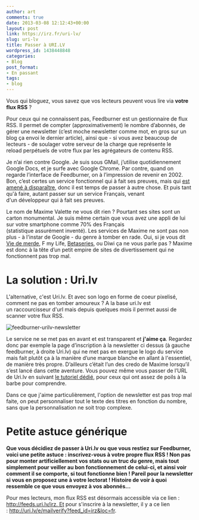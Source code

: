 ```yaml
---
author: art
comments: true
date: 2013-03-08 12:12:43+00:00
layout: post
link: https://irz.fr/uri-lv/
slug: uri-lv
title: Passer à URI.LV
wordpress_id: 1438448848
categories:
- Blog
post_format:
- En passant
tags:
- blog
---
```


Vous qui bloguez, vous savez que vos lecteurs peuvent vous lire via **votre flux RSS** ?

Pour ceux qui ne connaissent pas, Feedburner est un gestionnaire de flux RSS. Il permet de compter (approximativement) le nombre d’abonnés, de gérer une newsletter (c’est moche newsletter comme mot, en gros sur un blog ça envoi le dernier article), ainsi que - si vous avez beaucoup de lecteurs - de soulager votre serveur de la charge que représente le reload perpétuels de votre flux par les agrégateurs de contenu RSS.<!-- more -->

Je n’ai rien contre Google. Je suis sous GMail, j’utilise quotidiennement Google Docs, et je surfe avec Google Chrome. Par contre, quand on regarde l’interface de Feedburner, on à l’impression de revenir en 2002. Bon, c’est certes un service fonctionnel qui à fait ses preuves, mais qui [est amené à disparaître](http://techcrunch.com/2012/09/24/feedburner-experiencing-stat-issues-api-to-shut-down/), donc il est temps de passer à autre chose. Et puis tant qu'à faire, autant passer sur un service Français, venant d'un développeur qui à fait ses preuves.

Le nom de Maxime Valette ne vous dit rien ? Pourtant ses sites sont un carton monumental. Je suis même certain que vous avez une appli de lui sur votre smartphone comme 70% des Français (statistique assurément inventé). Les services de Maxime ne sont pas non plus - à l'instar de Google - du genre à tomber en rade. Oui, si je vous dit [Vie de merde](http://viedemerde.fr/), F my Life, [Betaseries](http://www.betaseries.com/), ou Diwi ça ne vous parle pas ? Maxime est donc à la tête d’un petit empire de sites de divertissement qui ne fonctionnent pas trop mal.



# La solution : Uri.lv



L'alternative, c'est Uri.lv. Et avec son logo en forme de coeur pixelisé, comment ne pas en tomber amoureux ? A la base uri.lv est un raccourcisseur d'url mais depuis quelques mois il permet aussi de scanner votre flux RSS.

![feedburner-urilv-newsletter](https://static.irz.fr/2013/02/feedburner-urilv-newsletter.png)

Le service ne se met pas en avant et est transparent et **j'aime ça**. Regardez donc par exemple la page d’inscription à la newsletter ci dessus (à gauche feedburner, à droite Uri.lv) qui ne met pas en exergue le logo du service mais fait plutôt ça à la manière d’une marque blanche en allant à l'essentiel, de manière très propre. D’ailleurs c’était l’un des credo de Maxime lorsqu’il s’est lancé dans cette aventure. Vous pouvez même vous passer de l’URL de Uri.lv en suivant [le tutoriel dédié](http://maxime.sh/migrer-rss-feedburner-uri-lv/), pour ceux qui ont assez de poils à la barbe pour comprendre.

Dans ce que j'aime particulièrement, l'option de newsletter est pas trop mal faite, on peut personnaliser tout le texte des titres en fonction du nombre, sans que la personnalisation ne soit trop complexe.



# Petite astuce générique



**Que vous décidiez de passer à Uri.lv ou que vous restiez sur Feedburner, voici une petite astuce : inscrivez-vous à votre propre flux RSS ! Non pas pour monter artificiellement vos stats ou un truc du genre, mais tout simplement pour veiller au bon fonctionnement de celui-ci, et ainsi voir comment il se comporte, si tout fonctionne bien ! Pareil pour la newsletter si vous en proposez une à votre lectorat ! Histoire de voir à quoi ressemble ce que vous envoyez à vos abonnés...**

Pour mes lecteurs, mon flux RSS est désormais accessible via ce lien : http://feeds.uri.lv/irz. Et pour s'inscrire à la newsletter, il y a ce lien : http://uri.lv/e/mailverify?feed_id=irz&loc=fr.


